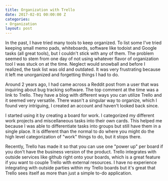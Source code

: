 ```yaml
---
title: Organization with Trello
date: 2017-02-01 00:00:00 Z
categories:
- Organization
layout: post
---
```


In the past, I have tried many tools to keep organized. To list some I've tried keeping small memo pads, whiteboards, software like todoist and Google tasks (all great tools), but I couldn't stick with any of them. The problem seemed to stem from one day of not using whatever flavor of organization tool I was stuck on at the time. Neglect would snowball and before I realized, the task list was old and outdated. It was very frustrating because it left me unorganized and forgetting things I had to do.

Around 2 years ago, I had came across a Reddit post from a user that was inquiring about bug tracking software. The top comment at the time was a link to Trello. They have a blog with different ways you can utilize Trello and it seemed very versatile. There wasn't a singular way to organize, which I found very intriguing, I created an account and haven't looked back since.

I started using it by creating a board for work. I categorized my different work projects and miscellaneous tasks into their own cards. This helped me because I was able to differentiate tasks into groups but still have them in a single place. It is different than the normal to do where you might do the high level categorization of "work" things to do, but it stops there.

Recently, Trello has made it so that you can use one "power up" per board if you don't have the business version of the product. Trello integrates with outside services like github right onto your boards, which is a great feature if you want to couple Trello with external resources. I have no experience integrating with outside parties within my Trello boards but it's great that Trello sees itself as more than just a simple to-do application.